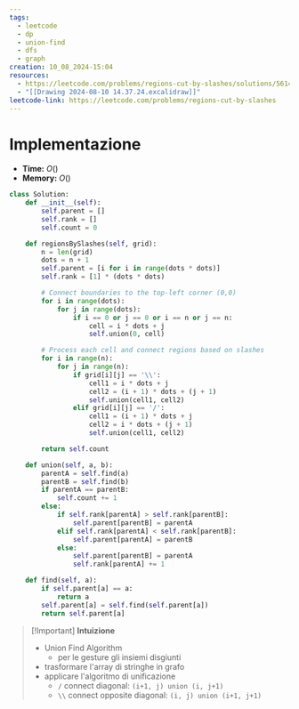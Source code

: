 ```yaml
---
tags:
  - leetcode
  - dp
  - union-find
  - dfs
  - graph
creation: 10_08_2024-15:04
resources:
  - https://leetcode.com/problems/regions-cut-by-slashes/solutions/5614698/beats-100-explained-with-video-c-java-python-js-union-find-explained-in-detail/?envType=daily-question&envId=2024-08-10
  - "[[Drawing 2024-08-10 14.37.24.excalidraw]]"
leetcode-link: https://leetcode.com/problems/regions-cut-by-slashes
---
```

# Implementazione

- **Time:** $O()$
- **Memory:** $O()$

```python
class Solution:
    def __init__(self):
        self.parent = []
        self.rank = []
        self.count = 0

    def regionsBySlashes(self, grid):
        n = len(grid)
        dots = n + 1
        self.parent = [i for i in range(dots * dots)]
        self.rank = [1] * (dots * dots)

        # Connect boundaries to the top-left corner (0,0)
        for i in range(dots):
            for j in range(dots):
                if i == 0 or j == 0 or i == n or j == n:
                    cell = i * dots + j
                    self.union(0, cell)

        # Process each cell and connect regions based on slashes
        for i in range(n):
            for j in range(n):
                if grid[i][j] == '\\':
                    cell1 = i * dots + j
                    cell2 = (i + 1) * dots + (j + 1)
                    self.union(cell1, cell2)
                elif grid[i][j] == '/':
                    cell1 = (i + 1) * dots + j
                    cell2 = i * dots + (j + 1)
                    self.union(cell1, cell2)

        return self.count

    def union(self, a, b):
        parentA = self.find(a)
        parentB = self.find(b)
        if parentA == parentB:
            self.count += 1
        else:
            if self.rank[parentA] > self.rank[parentB]:
                self.parent[parentB] = parentA
            elif self.rank[parentA] < self.rank[parentB]:
                self.parent[parentA] = parentB
            else:
                self.parent[parentB] = parentA
                self.rank[parentA] += 1

    def find(self, a):
        if self.parent[a] == a:
            return a
        self.parent[a] = self.find(self.parent[a])
        return self.parent[a]
```

>[!Important] **Intuizione**
> - Union Find Algorithm
> 	- per le gesture gli insiemi disgiunti
> - trasformare l'array di stringhe in grafo
> - applicare l'algoritmo di unificazione
> 	- `/` connect diagonal: `(i+1, j) union (i, j+1)`
> 	- `\\` connect opposite diagonal: `(i, j) union (i+1, j+1)`

